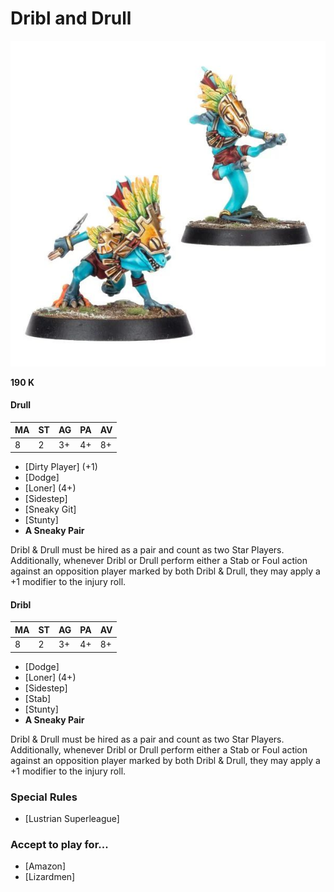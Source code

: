 # Dribl and Drull

![](../media/starplayers/DrullDrible2.jpg)

**190 K**

#### Drull
| MA | ST | AG | PA | AV |
| -- | - | -- | -- | -- |
| 8  | 2 | 3+ | 4+ | 8+ |

* [Dirty Player] (+1)
* [Dodge]
* [Loner] (4+)
* [Sidestep]
* [Sneaky Git]
* [Stunty]
* **A Sneaky Pair**

Dribl & Drull must be hired as a pair and count as two Star Players. Additionally, whenever Dribl or Drull perform either a Stab or Foul action against an opposition player marked by both Dribl & Drull, they may apply a +1 modifier to the injury roll.

#### Dribl
| MA | ST | AG | PA | AV |
| -- | - | -- | -- | -- |
| 8  | 2 | 3+ | 4+ | 8+ |

* [Dodge]
* [Loner] (4+)
* [Sidestep]
* [Stab]
* [Stunty]
* **A Sneaky Pair**

Dribl & Drull must be hired as a pair and count as two Star Players. Additionally, whenever Dribl or Drull perform either a Stab or Foul action against an opposition player marked by both Dribl & Drull, they may apply a +1 modifier to the injury roll.

### Special Rules
* [Lustrian Superleague]

### Accept to play for...
* [Amazon]
* [Lizardmen]
